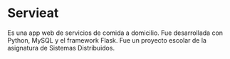 # Servieat
Es una app web de servicios de comida a domicilio. Fue desarrollada con Python, MySQL y el framework Flask. Fue un proyecto escolar de la asignatura de Sistemas Distribuidos.
